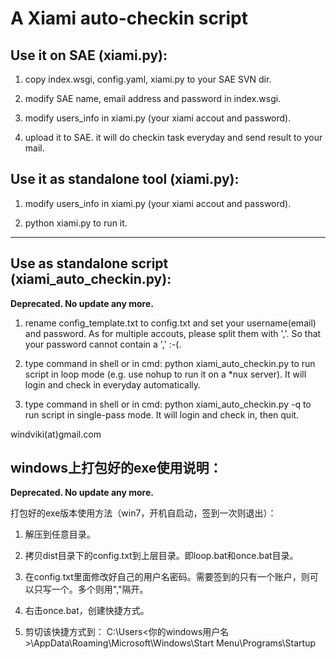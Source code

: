 # A Xiami auto-checkin script #

## Use it on SAE (xiami.py): ##

1. copy index.wsgi, config.yaml, xiami.py to your SAE SVN dir.

2. modify SAE name, email address and password in index.wsgi.

3. modify users_info in xiami.py (your xiami accout and password).

4. upload it to SAE. it will do checkin task everyday and send result to your mail.


## Use it as standalone tool (xiami.py): ##

1. modify users_info in xiami.py (your xiami accout and password).

2. python xiami.py to run it.

----------------------------------------------------------------------------

## Use as standalone script (xiami\_auto\_checkin.py): ##

**Deprecated. No update any more.**

1. rename config_template.txt to config.txt and set your username(email) and password.
As for multiple accouts, please split them with ','.
So that your password cannot contain a ',' :-(.

2. type command in shell or in cmd:
python xiami_auto_checkin.py
to run script in loop mode (e.g. use nohup to run it on a *nux server). It will login and check in everyday automatically.

3. type command in shell or in cmd:
python xiami_auto_checkin.py -q
to run script in single-pass mode. It will login and check in, then quit.

windviki(at)gmail.com


## windows上打包好的exe使用说明： ##

**Deprecated. No update any more.**

打包好的exe版本使用方法（win7，开机自启动，签到一次则退出）：

1. 解压到任意目录。

2. 拷贝dist目录下的config.txt到上层目录。即loop.bat和once.bat目录。

3. 在config.txt里面修改好自己的用户名密码。需要签到的只有一个账户，则可以只写一个。多个则用","隔开。

4. 右击once.bat，创建快捷方式。

5. 剪切该快捷方式到：
C:\Users\<你的windows用户名>\AppData\Roaming\Microsoft\Windows\Start Menu\Programs\Startup 
